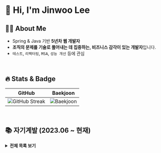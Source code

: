 
<!--
  1. 주소에 + 는 %2B로 , 공백은 %20으로 치환하기 !
  [사이트 주소]
  1. 배지 아이콘 >> simpleicons.org
     <img src="https://img.shields.io/badge/${메세지}-${배경색 HEX 값}?style=${테두리 속성값}&logo=${로고}&logoColor=${로고 색깔}">
  2. BOJ 프로필 >> https://github.com/mazassumnida/mazassumnida
  3. capsule-render(헤더) >> https://github.com/kyechan99/capsule-render
  4. GitHub Stat >> https://github.com/anuraghazra/github-readme-stats/blob/master/docs/readme_kr.md#themes
![header](https://capsule-render.vercel.app/api?type=waving&color=F8E2CF&height=300&section=header&text=@LJW1126&fontSize=90&animation=fadeIn&fontAlignY=38&desc=Decorate%20GitHub%20Profile%20or%20any%20Repo%20like%20me!&descAlignY=51&descAlign=62)
-->

# 👋 Hi, I'm Jinwoo Lee

## 🧑‍💻 About Me
- Spring & Java 기반 **5년차 웹 개발자**
- **조직의 문제를 기술로 풀어내는 데 집중하는, 비즈니스 감각이 있는 개발자**입니다.
- `테스트`, `리팩터링`, `MSA`, `성능 개선` 등에 관심

<br/>

## 🔥 Stats & Badge

| GitHub | Baekjoon |
|--------|----------|
| ![GitHub Streak](https://github-readme-streak-stats.herokuapp.com?user=ljw1126&theme=default) | ![Baekjoon](https://mazassumnida.wtf/api/v2/generate_badge?boj=leejinwoo1126) |

<br/>

## 📚  자기계발 (2023.06 ~ 현재)

<details>
  <summary><b>전체 목록 보기</b></summary>

### 1. Spring & Java

| 강의명                  | 기관  | 배운점               | 링크                                                                                                                                                                        |
| -------------------- | --- | ----------------- | ------------------------------------------------------------------------------------------------------------------------------------------------------------------------- |
| 토비의 스프링 부트 - 이해와 원리  | 인프런 | 스프링 부트의 동작원리  | [![Notion](https://img.shields.io/badge/Notion-000000?style=flat\&logo=notion\&logoColor=white)](https://mammoth-anteater-cf1.notion.site/b7c433eb77584be699caddb4f910a6a4?source=copy_link) |
| 토비의 스프링 6 - 이해와 원리   | 인프런 | SOLID 원칙과 DI, 데코레이터·프록시 패턴 | [![Notion](https://img.shields.io/badge/Notion-000000?style=flat\&logo=notion\&logoColor=white)](https://mammoth-anteater-cf1.notion.site/6-8c9e8164b16a4a3c88d158cf7e378c86?source=copy_link) |
| 김영한의 스프링 핵심 원리 - 고급편 | 인프런 | Spring AOP 동작 원리 | [![Notion](https://img.shields.io/badge/Notion-000000?style=flat\&logo=notion\&logoColor=white)](https://www.notion.so/6aad423bcdae4832841f2a64d6d60648?source=copy_link) |
| 김영한의 실전 자바 - 고급 1편 멀티스레드와 동시성    | 인프런 | 동시성 제어, 스레드 풀 동작원리 | [![Notion](https://img.shields.io/badge/Notion-000000?style=flat\&logo=notion\&logoColor=white)](https://www.notion.so/1-be7c8dfbe22e440287943767c0956e33?source=copy_link) |



### 2. DB 접근 & JPA
| 강의명                    | 기관  | 배운점              | 링크                                                                                                                                                                        |
| ---------------------- | --- | ---------------- | ------------------------------------------------------------------------------------------------------------------------------------------------------------------------- |
| 김영한의 스프링 DB 1편 - 데이터 접근 핵심 원리              | 인프런 | 트랜잭션 동작 원리   | [![Notion](https://img.shields.io/badge/Notion-000000?style=flat\&logo=notion\&logoColor=white)](https://mammoth-anteater-cf1.notion.site/1-2c5135e6b281403ab2446f410dc79b1d?source=copy_link) |
| 김영한의 스프링 DB 2편 - 데이터 접근 활용 기술            | 인프런 | DB 접근 기술 5가지 | [![Notion](https://img.shields.io/badge/Notion-000000?style=flat\&logo=notion\&logoColor=white)](https://mammoth-anteater-cf1.notion.site/2-4a887aa0a42d426f91e10b920f46c474?source=copy_link) |
| 김영한의 자바 ORM 표준 JPA  프로그래밍 - 기본편        | 인프런 | 영속성 컨텍스트, JPA 연관 관계 | [![Notion](https://img.shields.io/badge/Notion-000000?style=flat\&logo=notion\&logoColor=white)](https://mammoth-anteater-cf1.notion.site/ORM-JPA-d2a824979b9544818975af0e28eb9ceb?source=copy_link) |
| 김영한의 실전! 스프링 부트와 JPA 활용 2 | 인프런 | N + 1 최적화, OSIV   | [![Notion](https://img.shields.io/badge/Notion-000000?style=flat\&logo=notion\&logoColor=white)](https://mammoth-anteater-cf1.notion.site/ORM-JPA-d2a824979b9544818975af0e28eb9ceb?source=copy_link) |


### 3. 테스트 
| 강의명                    | 기관    | 배운점              | 링크                                                                                                                                                                        |
| ---------------------- | ----- | ---------------- | ------------------------------------------------------------------------------------------------------------------------------------------------------------------------- |
| TDD 클린코드 with Java 18기 | 넥스트스텝 | 단위 테스트, OOP, 전략·팩토리 패턴 | [![Notion](https://img.shields.io/badge/Notion-000000?style=flat\&logo=notion\&logoColor=white)](https://mammoth-anteater-cf1.notion.site/TDD-with-Java-18-a95440b8e21e4350aee5e58bb3185c70?source=copy_link) |
| 자바 플레이그라운드 with TDD, 클린코드    | 넥스트스텝 | 단위 테스트, OOP, 상태 패턴 | [![Notion](https://img.shields.io/badge/Notion-000000?style=flat\&logo=notion\&logoColor=white)](https://mammoth-anteater-cf1.notion.site/with-TDD-68379d92daab4ff9ae2111313db8968d?source=copy_link) |
| Practical Testing: 실용적인 테스트 가이드      | 인프런  | JUnit5, Mockito 테스트   | [![Notion](https://img.shields.io/badge/Notion-000000?style=flat\&logo=notion\&logoColor=white)](https://mammoth-anteater-cf1.notion.site/Practical-Testing-efd1a966425d458d9377943428fdf62a?source=copy_link)                                                                       |
| 클린코더스: 실전 객체 지향 프로그래밍과 TDD 마스터 클래스       | 인프런 | 리팩터링, OOP, SOLID   | [![GitHub](https://img.shields.io/badge/GitHub-181717?style=flat\&logo=github\&logoColor=white)](https://github.com/ljw1126/clean-coder)                                                                       |


### 4. 네트워크 & HTTP 기초

| 강의명             | 기관     | 배운점               | 링크                                                                                                  |
| --------------- | ------ | ----------------- | --------------------------------------------------------------------------------------------------- |
| 김영한의 모든 개발자를 위한 HTTP 웹 기본 지식    | 인프런    | - | [![Notion](https://img.shields.io/badge/Notion-000000?style=flat\&logo=notion\&logoColor=white)](https://mammoth-anteater-cf1.notion.site/HTTP-15f791faa0988024a984c163a96fc8fc?source=copy_link) |
| 널널한 개발자의 외워서 끝내는 네트워크 핵심 이론 - 기초 | 인프런 | -   | [![Certificate](https://img.shields.io/badge/수료증-blue?style=flat)](https://www.inflearn.com/certificate/867314-329534-12155344)                               |

### 5. 인프라 
| 강의명             | 기관    | 기술 키워드                       | 링크                                                                                                  |
| --------------- | ----- | ------------------------- | --------------------------------------------------------------------------------------------------- |
| MySQL on Docker | 인프런 | `DB Replication`, `ProxySQL`, `Orchestrator`, `Monitoring`      | [![Notion](https://img.shields.io/badge/Notion-000000?style=flat\&logo=notion\&logoColor=white)](https://mammoth-anteater-cf1.notion.site/MySQL-on-Docker-9930916d2fd645859b07736442678f0d?source=copy_link) |
| Redis on Docker | 자체 학습 | `Replication`, `Sentinel`, `Cluster`, `HAProxy`, `Predixy`      | [![Notion](https://img.shields.io/badge/Notion-000000?style=flat\&logo=notion\&logoColor=white)](https://mammoth-anteater-cf1.notion.site/Redis-on-Docker-128791faa0988013a48de6022ac394ed?source=copy_link) |
| REST API 문서 자동화 | 자체 학습 | `Spring Rest Docs`, `restdocs-api-spec`, `Swagger` | [![Notion](https://img.shields.io/badge/Notion-000000?style=flat\&logo=notion\&logoColor=white)](https://mammoth-anteater-cf1.notion.site/REST-API-159791faa0988000b2d3c85f0723a24b?source=copy_link) |


### 6. 개인 프로젝트 
| 프로젝트          | 설명             | 기술 키워드                  | 링크                                                                                                |
| ------------- | -------------- | ----------------------- | ------------------------------------------------------------------------------------------------- |
| 선착순 쿠폰 발급 시스템 | 대규모 동시성 처리     | `Spring Boot`, `Redis`, `Kafka`   | [![GitHub](https://img.shields.io/badge/Repo-181717?style=flat\&logo=github\&logoColor=white)](https://github.com/ljw1126/coupon-issue) |
| 접속 대기열 시스템 | 서버 트래픽 분산 처리   | `Spring Webflux`, `Redis`     | [![GitHub](https://img.shields.io/badge/Repo-181717?style=flat\&logo=github\&logoColor=white)](https://github.com/ljw1126/waitingSystem) |
| MSA 게시판       | 마이크로서비스 기반 게시판 | `Spring Boot`, `Redis`, `Kafka`, <br> `Transactional Outbox Pattern`, `Request Collapsing` | [![GitHub](https://img.shields.io/badge/Repo-181717?style=flat\&logo=github\&logoColor=white)](https://github.com/ljw1126/boardx) |
| AWS Lambda 기반 서비스 | 이미지 리사이징, 주소 축약 서비스 | `AWS Lambda`, `API Gateway`, `S3`, `Route53` | [![Notion](https://img.shields.io/badge/Notion-000000?style=flat\&logo=notion\&logoColor=white)](https://mammoth-anteater-cf1.notion.site/AWS-10c791faa09880f2b188fa9e85e3d4db?source=copy_link) |


### 7. 스터디
| 책/스터디              | 내용               | 링크                                                                                                                                                                                                    |
| ------------------ | ---------------- | ----------------------------------------------------------------------------------------------------------------------------------------------------------------------------------------------------- |
| 리팩터링 2판            | `리팩터링은 개발 과정에서 함께 해야할 습관이다`| [![GitHub](https://img.shields.io/badge/Repo-181717?style=flat\&logo=github\&logoColor=white)](https://github.com/ljw1126/refactoring2)                                                                                                     |
| 헤드 퍼스트 디자인 패턴(개정판) | - `객체 협력 관계와 리팩터링을 항상 기본으로 한다`<br/> - `디자인상의 문제에 적합하다는 확신이 든다면 패턴을 도입한다` | [![Notion](https://img.shields.io/badge/Notion-000000?style=flat\&logo=notion\&logoColor=white)](https://mammoth-anteater-cf1.notion.site/Head-First-6a9275309e2641dcaa364d10a8f5b201?pvs=4) |
| 자바 웹 프로그래밍 - Next Step | - `스프링 컨테이너와 Dispatcher Servlet을 직접 구현` <br/> - `완벽한 설계가 없다는 것을 인정하고, 테스트와 리팩터링의 필요성을 공감`| [![Notion](https://img.shields.io/badge/Notion-000000?style=flat\&logo=notion\&logoColor=white)](https://mammoth-anteater-cf1.notion.site/Next-Step-9df258aa66c74b05b9c5f4cfef8e6efc?source=copy_link) |

</details>


<!-- <div align="left" style="margin-top : 20px"> -->

<!-- ![Anurag's GitHub stats](https://github-readme-stats.vercel.app/api?username=ljw1126&show_icons=true) -->

         
<!-- [![Solved.ac
프로필](http://mazassumnida.wtf/api/v2/generate_badge?boj=leejinwoo1126)](https://solved.ac/leejinwoo1126) -->

<!--
[![Top Langs](https://github-readme-stats.vercel.app/api/top-langs/?username=ljw1126&layout=compact)](https://github.com/anuraghazra/github-readme-stats)
-->


